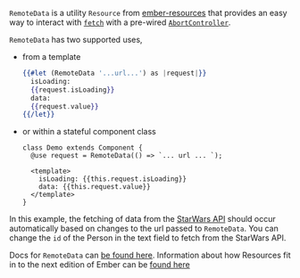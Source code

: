 `RemoteData` is a utility `Resource` from [ember-resources][gh-resources]
that provides an easy way to interact with [`fetch`][mdn-fetch]
with a pre-wired [`AbortController`][mdn-AbortController].

`RemoteData` has two supported uses,

- from a template

  ```hbs
  {{#let (RemoteData '...url...') as |request|}}
    isLoading:
    {{request.isLoading}}
    data:
    {{request.value}}
  {{/let}}
  ```

- or within a stateful component class

  ```gjs
  class Demo extends Component {
    @use request = RemoteData(() => `... url ... `);

    <template>
      isLoading: {{this.request.isLoading}}
      data: {{this.request.value}}
    </template>
  }
  ```

In this example, the fetching of data from the [StarWars API][swapi]
should occur automatically based on changes to the url passed to `RemoteData`.
You can change the `id` of the Person in the text field to fetch from the StarWars API.

Docs for `RemoteData` can [be found here][docs-remote-data].
Information about how Resources fit in to the next edition of Ember can be [found here][polaris-reactivity]

[gh-resources]: https://github.com/nullvoxpopuli/ember-resources
[mdn-fetch]: https://developer.mozilla.org/en-US/docs/Web/API/Fetch_API/Using_Fetch
[mdn-AbortController]: https://developer.mozilla.org/en-US/docs/Web/API/AbortController
[docs-remote-data]: https://ember-resources.pages.dev/modules/util_remote_data
[polaris-reactivity]: https://wycats.github.io/polaris-sketchwork/reactivity.html
[swapi]: https://swapi.dev/
